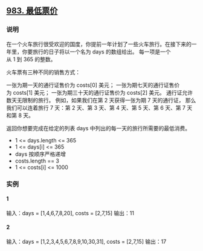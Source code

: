 ## [983. 最低票价](https://leetcode-cn.com/problems/minimum-cost-for-tickets/)

### 说明
在一个火车旅行很受欢迎的国度，你提前一年计划了一些火车旅行。在接下来的一年里，你要旅行的日子将以一个名为 days 的数组给出。
每一项是一个从 1 到 365 的整数。

火车票有三种不同的销售方式：

一张为期一天的通行证售价为 costs[0] 美元；
一张为期七天的通行证售价为 costs[1] 美元；
一张为期三十天的通行证售价为 costs[2] 美元。
通行证允许数天无限制的旅行。
例如，如果我们在第 2 天获得一张为期 7 天的通行证，
那么我们可以连着旅行 7 天：第 2 天、第 3 天、第 4 天、第 5 天、第 6 天、第 7 天和第 8 天。

返回你想要完成在给定的列表 days 中列出的每一天的旅行所需要的最低消费。

* 1 <= days.length <= 365
* 1 <= days[i] <= 365
* days 按顺序严格递增
* costs.length == 3
* 1 <= costs[i] <= 1000

### 实例
#### 1
输入：days = [1,4,6,7,8,20], costs = [2,7,15]
输出：11

#### 2
输入：days = [1,2,3,4,5,6,7,8,9,10,30,31], costs = [2,7,15]
输出：17